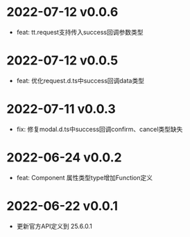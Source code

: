 # 2022-07-12 v0.0.6
- feat: tt.request支持传入success回调参数类型
# 2022-07-12 v0.0.5
- feat: 优化request.d.ts中success回调data类型
# 2022-07-11 v0.0.3
- fix: 修复modal.d.ts中success回调confirm、cancel类型缺失
# 2022-06-24 v0.0.2
- feat: Component 属性类型type增加Function定义
# 2022-06-22 v0.0.1
- 更新官方API定义到 25.6.0.1